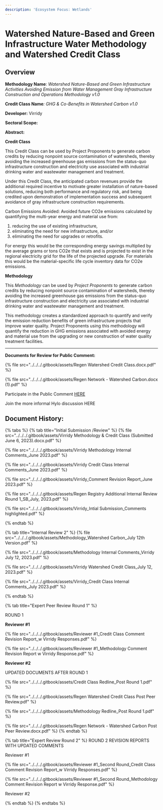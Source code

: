 ```yaml
---
description: 'Ecosystem Focus: Wetlands'
---
```


# Watershed Nature-Based and Green Infrastructure Water Methodology and Watershed Credit Class

## Overview

**Methodology Name**: _Watershed Nature-Based and Green Infrastructure Activities Avoiding Emission from Water Management Gray Infrastructure Construction and Operations Methodology v1.0_

**Credit Class Name**_: GHG & Co-Benefits in Watershed Carbon v1.0_&#x20;

**Developer:** Virridy

**Sectoral Scope:**&#x20;

**Abstract:**

**Credit Class**

This Credit Class can be used by Project Proponents to generate carbon credits by reducing nonpoint source contamination of watersheds, thereby avoiding the increased greenhouse gas emissions from the status-quo infrastructure construction and electricity use  associated with industrial drinking water and wastewater management and treatment.

Under this Credit Class, the anticipated carbon revenues provide the additional required incentive to motivate greater installation of nature-based solutions, reducing both performance and regulatory risk, and being credited upon demonstration of implementation success and subsequent avoidance of gray infrastructure construction requirements.

Carbon Emissions Avoided: Avoided future CO2e emissions calculated by quantifying the multi-year energy and material use from:

1. reducing the use of existing infrastructure,
2. eliminating the need for new infrastructure, and/or
3. eliminating the need for upgrades or retrofits.

For energy this would be the corresponding energy savings multiplied by the average grams or tons CO2e that exists and is projected to exist in the regional electricity grid for the life of the projected upgrade. For materials this would be the material-specific life cycle inventory data for CO2e emissions.

**Methodology**

This _Methodology_ can be used by _Project Proponents_ to generate carbon credits by reducing nonpoint source contamination of watersheds, thereby avoiding the increased greenhouse gas emissions from the status-quo infrastructure construction and electricity use associated with industrial drinking water and wastewater management and treatment.

This methodology creates a standardized approach to quantify and verify the emission reduction benefits of green infrastructure projects that improve water quality. Project Proponents using this methodology will quantify the reduction in GHG emissions associated with avoided energy and material use from the upgrading or new construction of water quality treatment facilities.

***

**Documents for Review for Public Comment:**

{% file src="../../../.gitbook/assets/Regen Watershed Credit Class.docx.pdf" %}

{% file src="../../../.gitbook/assets/Regen Network - Watershed Carbon.docx (1).pdf" %}

Participate in the Public Comment [HERE](https://airtable.com/appzrw40tJdLBM2RS/shrHn8lLVSSftTQP6)

Join the more informal Hylo discussion HERE

## Document History:

{% tabs %}
{% tab title="Initial Submission /Review" %}
{% file src="../../../.gitbook/assets/Virridy Methodology  & Credit Class (Submitted June 6, 2023).docx.pdf" %}

{% file src="../../../.gitbook/assets/Virridy Methodology Internal Comments_June 2023.pdf" %}

{% file src="../../../.gitbook/assets/Virridy Credit Class Internal Comments_June 2023.pdf" %}

{% file src="../../../.gitbook/assets/Virridy_Comment Revision Report_June 2023.pdf" %}

{% file src="../../../.gitbook/assets/Regen Registry Additional Internal Review Round 1_SB_July, 2023.pdf" %}

{% file src="../../../.gitbook/assets/Virridy_Intial Submission_Comments highlighted.pdf" %}


{% endtab %}

{% tab title="Internal Review 2" %}
{% file src="../../../.gitbook/assets/Methodology_Watershed Carbon_July 12th Version.pdf" %}

{% file src="../../../.gitbook/assets/Methodology Internal Comments_Virridy July 12, 2023.pdf" %}

{% file src="../../../.gitbook/assets/Virridy Watershed Credit Class_July 12, 2023.pdf" %}

{% file src="../../../.gitbook/assets/Virridy_Credit Class Internal Comments_July 2023.pdf" %}


{% endtab %}

{% tab title="Expert Peer Review Round 1" %}


ROUND 1

**Reviewer #1**

{% file src="../../../.gitbook/assets/Reviewer #1_Credit Class Comment Revision Report_w Virridy Responses.pdf" %}

{% file src="../../../.gitbook/assets/Reviewer #1_Methodology Comment Revision Report w Virridy Response.pdf" %}

**Reviewer #2**

UPDATED DOCUMENTS AFTER ROUND 1

{% file src="../../../.gitbook/assets/Credit Class Redline_Post Round 1.pdf" %}

{% file src="../../../.gitbook/assets/Regen Watershed Credit Class Post Peer Review.pdf" %}

{% file src="../../../.gitbook/assets/Methodology Redline_Post Round 1.pdf" %}

{% file src="../../../.gitbook/assets/Regen Network - Watershed Carbon Post Peer Review.docx.pdf" %}
{% endtab %}

{% tab title="Expert Review Round 2" %}
ROUND 2 REVISION REPORTS WITH UPDATED COMMENTS

Reviewer #1

{% file src="../../../.gitbook/assets/Reviewer #1_Second Round_Credit Class Comment Revision Report_w Virridy Responses.pdf" %}

{% file src="../../../.gitbook/assets/Reviewer #1_Second Round_Methodology Comment Revision Report w Virridy Response.pdf" %}

Reviewer #2


{% endtab %}
{% endtabs %}
